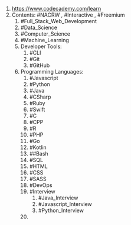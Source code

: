 1. https://www.codecademy.com/learn
2. Contents: #NACRW , #Interactive , #Freemium 
	1. #Full_Stack_Web_Development  
	2. #Data_Science 
	3. #Computer_Science 
	4. #Machine_Learning 
	5. Developer Tools:
		1. #CLI 
		2. #Git 
		3. #GitHub 
	6. Programming Languages:
		1. #Javascript 
		2. #Python 
		3. #Java 
		4. #CSharp 
		5. #Ruby 
		6. #Swift 
		7. #C
		8. #CPP 
		9. #R 
		10. #PHP 
		11. #Go 
		12. #Kotlin 
		13. ##Bash 
		14. #SQL
		15. #HTML 
		16. #CSS
		17. #SASS
		18. #DevOps 
		19. #Interview 
			1. #Java_Interview 
			2. #Javascript_Interview 
			3. #Python_Interview 
		20. 